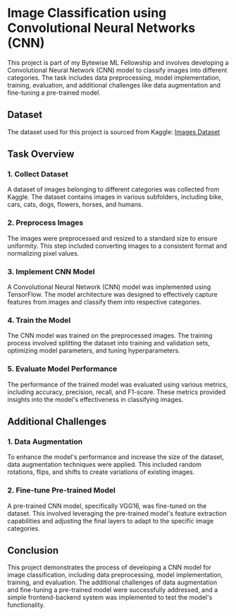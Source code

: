 # Image Classification using Convolutional Neural Networks (CNN)

This project is part of my Bytewise ML Fellowship and involves developing a Convolutional Neural Network (CNN) model to classify images into different categories. The task includes data preprocessing, model implementation, training, evaluation, and additional challenges like data augmentation and fine-tuning a pre-trained model.

## Dataset

The dataset used for this project is sourced from Kaggle:
[Images Dataset](https://www.kaggle.com/datasets/pavansanagapati/images-dataset)

## Task Overview

### 1. Collect Dataset
A dataset of images belonging to different categories was collected from Kaggle. The dataset contains images in various subfolders, including bike, cars, cats, dogs, flowers, horses, and humans.

### 2. Preprocess Images
The images were preprocessed and resized to a standard size to ensure uniformity. This step included converting images to a consistent format and normalizing pixel values.

### 3. Implement CNN Model
A Convolutional Neural Network (CNN) model was implemented using TensorFlow. The model architecture was designed to effectively capture features from images and classify them into respective categories.

### 4. Train the Model
The CNN model was trained on the preprocessed images. The training process involved splitting the dataset into training and validation sets, optimizing model parameters, and tuning hyperparameters.

### 5. Evaluate Model Performance
The performance of the trained model was evaluated using various metrics, including accuracy, precision, recall, and F1-score. These metrics provided insights into the model's effectiveness in classifying images.

## Additional Challenges

### 1. Data Augmentation
To enhance the model's performance and increase the size of the dataset, data augmentation techniques were applied. This included random rotations, flips, and shifts to create variations of existing images.

### 2. Fine-tune Pre-trained Model
A pre-trained CNN model, specifically VGG16, was fine-tuned on the dataset. This involved leveraging the pre-trained model's feature extraction capabilities and adjusting the final layers to adapt to the specific image categories.


## Conclusion

This project demonstrates the process of developing a CNN model for image classification, including data preprocessing, model implementation, training, and evaluation. The additional challenges of data augmentation and fine-tuning a pre-trained model were successfully addressed, and a simple frontend-backend system was implemented to test the model's functionality.
